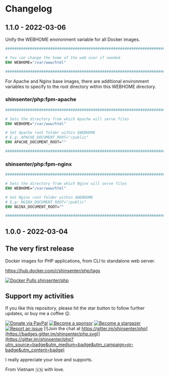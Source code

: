 # Changelog

## 1.1.0 - 2022-03-06

Unify the WEBHOME environment variable for all Docker images.

```Dockerfile
################################################################################

# You can change the home of the web user if needed
ENV WEBHOME="/var/www/html"

################################################################################

```
For Apache and Nginx base images, there are additional environment variables to specify to the root directory within this WEBHOME directory.

### shinsenter/php:fpm-apache

```Dockerfile
################################################################################

# Sets the directory from which Apache will serve files
ENV WEBHOME="/var/www/html"

# Set Apache root folder within $WEBHOME
# E.g: APACHE_DOCUMENT_ROOT="/public"
ENV APACHE_DOCUMENT_ROOT=""

################################################################################

```
### shinsenter/php:fpm-nginx

```Dockerfile
################################################################################

# Sets the directory from which Nginx will serve files
ENV WEBHOME="/var/www/html"

# Set Nginx root folder within $WEBHOME
# E.g: NGINX_DOCUMENT_ROOT="/public"
ENV NGINX_DOCUMENT_ROOT=""

################################################################################

```
## 1.0.0 - 2022-03-04

## The very first release

Docker images for PHP applications, from CLI to standalone web server.

https://hub.docker.com/r/shinsenter/php/tags

[![Docker Pulls shinsenter/php](https://img.shields.io/docker/pulls/shinsenter/php)](https://hub.docker.com/r/shinsenter/php/tags)

## Support my activities

If you like this repository, please hit the star button to follow further updates, or buy me a coffee 😉.

[![Donate via PayPal](https://img.shields.io/badge/Donate-Paypal-blue)](https://www.paypal.me/shinsenter) [![Become a sponsor](https://img.shields.io/badge/Donate-Patreon-orange)](https://www.patreon.com/appseeds) [![Become a stargazer](https://img.shields.io/badge/Support-Stargazer-yellow)](https://github.com/shinsenter/docker-imgproxy/stargazers) [![Report an issue](https://img.shields.io/badge/Support-Issues-green)](https://github.com/shinsenter/docker-imgproxy/discussions/new) [![Join the chat at https://gitter.im/shinsenter/php](https://badges.gitter.im/shinsenter/php.svg)](https://gitter.im/shinsenter/php?utm_source=badge&utm_medium=badge&utm_campaign=pr-badge&utm_content=badge)

I really appreciate your love and supports.

From Vietnam 🇻🇳 with love.
